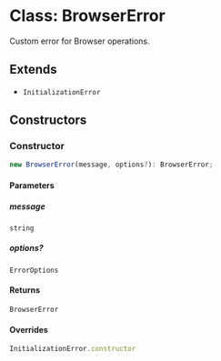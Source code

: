 # Class: BrowserError

Custom error for Browser operations.

## Extends

- `InitializationError`

## Constructors

### Constructor

```ts
new BrowserError(message, options?): BrowserError;
```

#### Parameters

##### message

`string`

##### options?

`ErrorOptions`

#### Returns

`BrowserError`

#### Overrides

```ts
InitializationError.constructor
```
